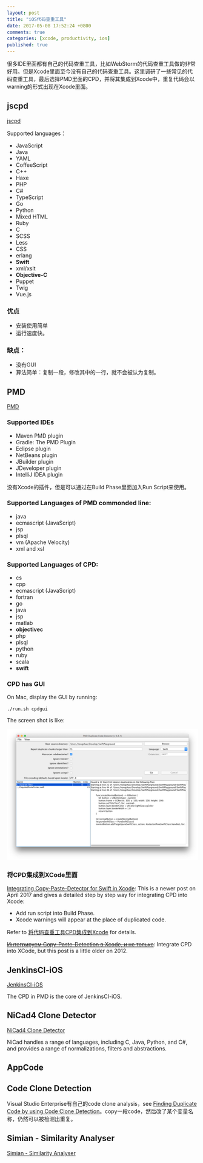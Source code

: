 ```yaml
---
layout: post
title: "iOS代码查重工具"
date: 2017-05-08 17:52:24 +0800
comments: true
categories: [xcode, productivity, ios]
published: true
---
```



<!-- more -->

很多IDE里面都有自己的代码查重工具，比如WebStorm的代码查重工具做的非常好用。但是Xcode里面至今没有自己的代码查重工具。这里调研了一些常见的代码查重工具，最后选择PMD里面的CPD，并将其集成到Xcode中，重复代码会以warning的形式出现在Xcode里面。

## jscpd

[jscpd](https://github.com/kucherenko/jscpd)

Supported languages： 

* JavaScript	
* Java	
* YAML
* CoffeeScript	
* C++	
* Haxe
* PHP	
* C#	
* TypeScript
* Go	
* Python	
* Mixed HTML
* Ruby	
* C	
* SCSS
* Less	
* CSS	
* erlang
* **Swift**	
* xml/xslt	
* **Objective-C**
* Puppet	
* Twig	
* Vue.js

### 优点

* 安装使用简单
* 运行速度快。

### 缺点：

* 没有GUI
* 算法简单：复制一段，修改其中的一行，就不会被认为复制。


## PMD

[PMD](https://pmd.github.io/)

### Supported IDEs

* Maven PMD plugin
* Gradle: The PMD Plugin
* Eclipse plugin
* NetBeans plugin
* JBuilder plugin
* JDeveloper plugin
* IntelliJ IDEA plugin

没有Xcode的插件，但是可以通过在Build Phase里面加入Run Script来使用。

### Supported Languages of PMD commonded line:

* java
* ecmascript (JavaScript)
* jsp
* plsql
* vm (Apache Velocity)
* xml and xsl

### Supported Languages of CPD:

* cs
* cpp
* ecmascript (JavaScript)
* fortran
* go
* java
* jsp
* matlab
* **objectivec**
* php
* plsql
* python
* ruby
* scala
* **swift**

### CPD has GUI

On Mac, display the GUI by running:

```
./run.sh cpdgui
```

The screen shot is like:

![screenshot_cpd](/images/screenshot_cpd.png)

### 将CPD集成到XCode里面

[Integrating Copy-Paste-Detector for Swift in Xcode](https://medium.com/@nvashanin/%D0%B8%D0%BD%D1%82%D0%B5%D0%B3%D1%80%D0%B8%D1%80%D1%83%D0%B5%D0%BC-copy-paste-detector-%D0%B4%D0%BB%D1%8F-swift-%D0%B2-xcode-9ae87c20748): This is a newer post on April 2017 and gives a detailed step by step way for integrating CPD into Xcode:

* Add run script into Build Phase.
* Xcode warnings will appear at the place of duplicated code.

Refer to [将代码查重工具CPD集成到Xcode](../../../../2018/08/02/integrate-copy-and-paste-detector-into-xcode/) for details.

[~~Интегрируем Copy-Paste-Detection в Xcode, и не только~~](https://habrahabr.ru/post/137875/): Integrate CPD into XCode, but this post is a little older on 2012.

## JenkinsCI-iOS

[JenkinsCI-iOS](https://github.com/cyupa/JenkinsCI-iOS)

The CPD in PMD is the core of JenkinsCI-iOS.


## NiCad4 Clone Detector

[NiCad4 Clone Detector](http://www.txl.ca/nicaddownload.html)

NiCad handles a range of languages, including C, Java, Python, and C#, and provides a range of normalizations, filters and abstractions.


## AppCode

## Code Clone Detection

Visual Studio Enterprise有自己的code clone analysis，see [Finding Duplicate Code by using Code Clone Detection](https://msdn.microsoft.com/en-us/library/hh205279.aspx)。copy一段code，然后改了某个变量名称，仍然可以被检测出重复。

## Simian - Similarity Analyser

[Simian - Similarity Analyser](http://www.harukizaemon.com/simian/)


